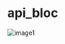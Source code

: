 # api_bloc
![image1](https://user-images.githubusercontent.com/111075393/236699571-47610cba-ca14-4dbb-b7c7-16dc6138467a.png)
